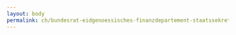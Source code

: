 ```yaml
---
layout: body
permalink: ch/bundesrat-eidgenoessisches-finanzdepartement-staatssekretariat-fuer-internationale-finanzfragen-direktionsstab-geschaeftsprozesse/
---
```


